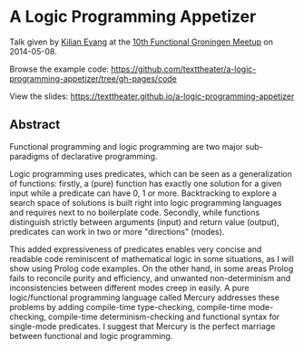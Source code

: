 A Logic Programming Appetizer
=============================

Talk given by [Kilian Evang](http://kilian.evang.name/) at the
[10th Functional Groningen Meetup](http://www.meetup.com/Functional-Groningen/events/180886102/)
on 2014-05-08.

Browse the example code: https://github.com/texttheater/a-logic-programming-appetizer/tree/gh-pages/code

View the slides: https://texttheater.github.io/a-logic-programming-appetizer

Abstract
--------

Functional programming and logic programming are two major sub-paradigms of
declarative programming. 

Logic programming uses predicates, which can be seen as a generalization of
functions: firstly, a (pure) function has exactly one solution for a given
input while a predicate can have 0, 1 or more. Backtracking to explore a search
space of solutions is built right into logic programming languages and requires
next to no boilerplate code. Secondly, while functions distinguish strictly
between arguments (input) and return value (output), predicates can work in two
or more "directions" (modes). 

This added expressiveness of predicates enables very concise and readable code
reminiscent of mathematical logic in some situations, as I will show using
Prolog code examples. On the other hand, in some areas Prolog fails to
reconcile purity and efficiency, and unwanted non-determinism and
inconsistencies between different modes creep in easily. A pure
logic/functional programming language called Mercury addresses these problems
by adding compile-time type-checking, compile-time mode-checking, compile-time
determinism-checking and functional syntax for single-mode predicates. I
suggest that Mercury is the perfect marriage between functional and logic
programming.
